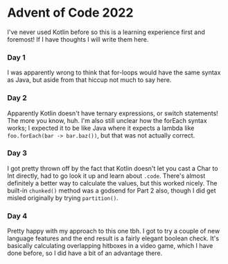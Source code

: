 # Advent of Code 2022

I've never used Kotlin before so this is a learning experience first and foremost! If I have thoughts I will write them here.

### Day 1

I was apparently wrong to think that for-loops would have the same syntax as Java, but aside from that hiccup not much to say
here.

### Day 2

Apparently Kotlin doesn't have ternary expressions, or switch statements! The more you know, huh. I'm also still
unclear how the forEach syntax works; I expected it to be like Java where it expects a lambda like
`foo.forEach(bar -> bar.baz())`, but that was not actually correct.

### Day 3

I got pretty thrown off by the fact that Kotlin doesn't let you cast a Char to Int directly, had to go look it up and
learn about `.code`. There's almost definitely a better way to calculate the values, but this worked nicely.
The built-in `chunked()` method was a godsend for Part 2 also, though I did get misled originally by trying `partition()`.

### Day 4

Pretty happy with my approach to this one tbh. I got to try a couple of new language features and the
end result is a fairly elegant boolean check.
It's basically calculating overlapping hitboxes in a video game, which I have done before, so I did
have a bit of an advantage there.